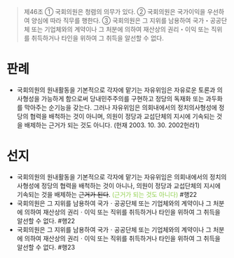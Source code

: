 > 제46조
> ① 국회의원은 청렴의 의무가 있다.
> ② 국회의원은 국가이익을 우선하여 양심에 따라 직무를 행한다.
> ③ 국회의원은 그 지위를 남용하여 국가・공공단체 또는 기업체와의 계약이나 그 처분에 의하여 재산상의 권리・이익 또는 직위를 취득하거나 타인을 위하여 그 취득을 알선할 수 없다.

# 판례
- 국회의원의 원내활동을 기본적으로 각자에 맡기는 자유위임은 자유로운 토론과 의사형성을 가능하게 함으로써 당내민주주의를 구현하고 정당의 독재화 또는 과두화를 막아주는 순기능을 갖는다. 그러나 자유위임은 의회내에서의 정치의사형성에 정당의 협력을 배척하는 것이 아니며, 의원이 정당과 교섭단체의 지시에 기속되는 것을 배제하는 근거가 되는 것도 아니다. (헌재 2003. 10. 30. 2002헌라1)
# 선지
- 국회의원의 원내활동을 기본적으로 각자에 맡기는 자유위임은 의회내에서의 정치의사형성에 정당의 협력을 배척하는 것이 아니나, 의원이 정당과 교섭단체의 지시에 기속되는 것을 배제하는 ~~근거가 된다~~. <font color="#92d050">(근거가 되는 것도 아니다)</font> #행22
- 국회의원은 그 지위를 남용하여 국가ㆍ공공단체 또는 기업체와의 계약이나 그 처분에 의하여 재산상의 권리ㆍ이익 또는 직위를 취득하거나 타인을 위하여 그 취득을 알선할 수 없다. #행22
- 국회의원은 그 지위를 남용하여 국가ㆍ공공단체 또는 기업체와의 계약이나 그 처분에 의하여 재산상의 권리ㆍ이익 또는 직위를 취득하거나 타인을 위하여 그 취득을 알선할 수 없다. #행23